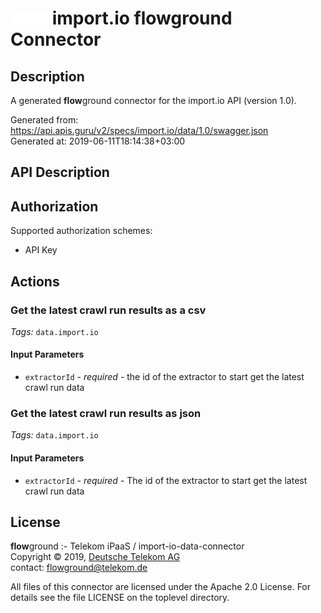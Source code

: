 # ![LOGO](logo.png) import.io **flow**ground Connector

## Description

A generated **flow**ground connector for the import.io API (version 1.0).

Generated from: https://api.apis.guru/v2/specs/import.io/data/1.0/swagger.json<br/>
Generated at: 2019-06-11T18:14:38+03:00

## API Description



## Authorization

Supported authorization schemes:
- API Key
## Actions

### Get the latest crawl run results as a csv

*Tags:* `data.import.io`

#### Input Parameters
* `extractorId` - _required_ - the id of the extractor to start get the latest crawl run data

### Get the latest crawl run results as json

*Tags:* `data.import.io`

#### Input Parameters
* `extractorId` - _required_ - The id of the extractor to start get the latest crawl run data

## License

**flow**ground :- Telekom iPaaS / import-io-data-connector<br/>
Copyright © 2019, [Deutsche Telekom AG](https://www.telekom.de)<br/>
contact: flowground@telekom.de

All files of this connector are licensed under the Apache 2.0 License. For details
see the file LICENSE on the toplevel directory.
